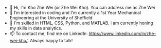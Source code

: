 - 👋 Hi, I’m Kho Zhe Wei (or Zhe Wei Kho). You can address me as Zhe Wei
- 👀 I’m interested in coding and I'm currently a 1st Year Mechanical Engineering at the University of Sheffield
- 🌱 I'm skilled in HTML, CSS, Python, and MATLAB. I am currently honing my skills in data analytics.
- 📫 To contact me, find me on LinkedIn: https://www.linkedin.com/in/zhe-wei-kho/. Always happy to talk!


